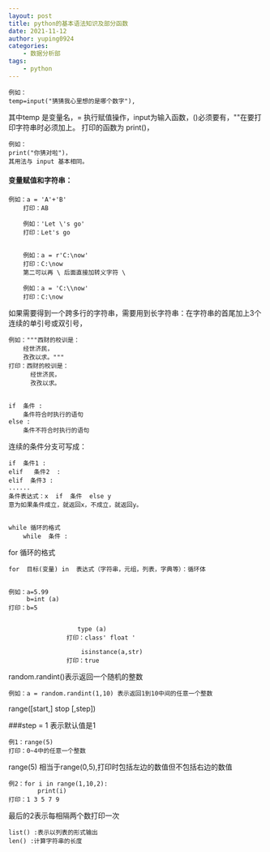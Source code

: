 ```yaml
---
layout: post
title: python的基本语法知识及部分函数
date: 2021-11-12
author: yuping0924
categories:
    - 数据分析部
tags:
    - python
---
```


    例如：
    temp=input("猜猜我心里想的是哪个数字"),  

其中temp 是变量名，= 执行赋值操作，input为输入函数，()必须要有，""在要打印字符串时必须加上。 打印的函数为 print()，  

    例如：
    print("你猜对啦")，
    其用法与 input 基本相同。

#### 变量赋值和字符串：

    例如：a = 'A'+'B'
        打印：AB  

        例如：'Let \'s go'
        打印：Let's go  


        例如：a = r'C:\now'
        打印：C:\now
        第二可以再 \ 后面直接加转义字符 \  

        例如：a = 'C:\\now'
        打印：C:\now  

如果需要得到一个跨多行的字符串，需要用到长字符串：在字符串的首尾加上3个连续的单引号或双引号，  

    例如："""西财的校训是：
        经世济民，
        孜孜以求。"""
    打印：西财的校训是：
          经世济民，
          孜孜以求。


    if  条件 :
        条件符合时执行的语句
    else :
        条件不符合时执行的语句
连续的条件分支可写成：

    if  条件1 :
    elif   条件2  :
    elif  条件3 :
    ......
    条件表达式：x  if  条件  else y
    意为如果条件成立，就返回x，不成立，就返回y。


    while 循环的格式
        while  条件 :

for 循环的格式

    for  目标(变量) in  表达式（字符串，元组，列表，字典等）：循环体


    例如：a=5.99
         b=int (a)
    打印：b=5


                       type (a)
                    打印：class' float '

                        isinstance(a,str)
                    打印：true
    

 random.randint()表示返回一个随机的整数

    例如：a = random.randint(1,10) 表示返回1到10中间的任意一个整数

 range([start,] stop [,step])


 ###step = 1 表示默认值是1


    例1：range(5)    
    打印：0~4中的任意一个整数 
 
 range(5) 相当于range(0,5),打印时包括左边的数值但不包括右边的数值

    例2：for i in range(1,10,2):
            print(i)
    打印：1 3 5 7 9

 最后的2表示每相隔两个数打印一次
 
    list() :表示以列表的形式输出
    len() :计算字符串的长度

    
    










